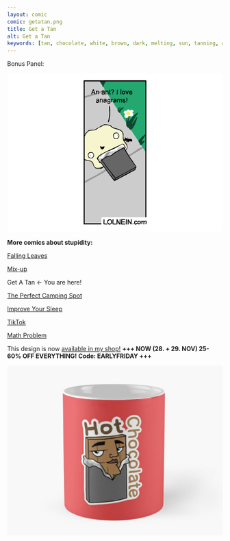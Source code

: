 ```yaml
---
layout: comic
comic: getatan.png
title: Get a Tan
alt: Get a Tan
keywords: [tan, chocolate, white, brown, dark, melting, sun, tanning, ant]
---
```


Bonus Panel:

![Get a Tan Bonus Panel](/images/getatan_bonus.png)


__More comics about stupidity:__

[Falling Leaves](https://lolnein.com/2017/11/06/fallingleaves/)

[Mix-up](https://lolnein.com/2017/11/23/mixup/)

Get A Tan <- You are here!

[The Perfect Camping Spot](https://lolnein.com/2019/09/04/theperfectcampingspot/)

[Improve Your Sleep](https://lolnein.com/2019/09/26/improveyoursleep/)

[TikTok](https://lolnein.com/2019/10/24/tiktok/)

[Math Problem](https://lolnein.com/2019/11/08/mathproblem/)


This design is now [available in my shop!](https://www.redbubble.com/people/LOLNEIN/shop) __+++ NOW (28. + 29. NOV) 25-60% OFF EVERYTHING! Code: EARLYFRIDAY +++__ 


[![Hot Chocolate Mug](/images/hotchocolate_mug.png)](https://www.redbubble.com/people/LOLNEIN/shop)